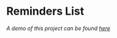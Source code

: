 # Reminders List
*A demo of this project can be found [here](https://MalancaIonut.github.io/Reminders/)*
